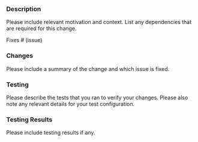 ### Description

Please include relevant motivation and context. List any dependencies that are required for this change.

Fixes # (issue)

### Changes
Please include a summary of the change and which issue is fixed.


### Testing

Please describe the tests that you ran to verify your changes. Please also note any relevant details for your test configuration.


### Testing Results

Please include testing results if any.
